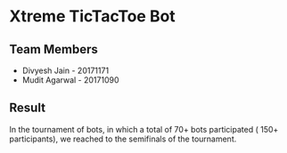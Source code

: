 # Xtreme TicTacToe Bot

## Team Members
* Divyesh Jain - 20171171
* Mudit Agarwal - 20171090
## Result 
 In the tournament of bots, in which a total of 70+ bots participated ( 150+ participants), we reached to the semifinals of the tournament.
